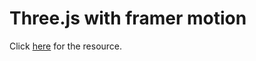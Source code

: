 <h1>Three.js with framer motion</h1>

<p>
  Click <a href="https://www.youtube.com/watch?v=ZqEa8fTxypQ&t=54s">here</a> for the
  resource.
</p>
